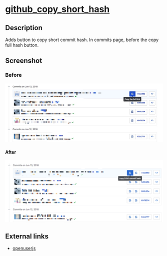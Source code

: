 # [github_copy_short_hash](https://github.com/belowfrog/UserScripts/tree/master/github_copy_short_hash)

## Description

Adds button to copy short commit hash.
In commits page, before the copy full hash button.

## Screenshot

### Before
![before](./screenshot_before.jpg)

#### After
![after](./screenshot_after.jpg)

## External links

- [openuserjs](https://openuserjs.org/scripts/belowfrog/copy_8-bit_commit_hash)
